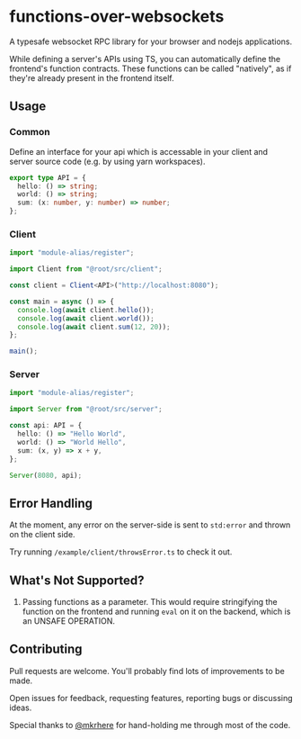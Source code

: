 # functions-over-websockets

A typesafe websocket RPC library for your browser and nodejs applications.

While defining a server's APIs using TS, you can automatically define the frontend's function contracts. These functions can be called "natively", as if they're already present in the frontend itself.

## Usage

### Common

Define an interface for your api which is accessable in your client and server source code (e.g. by using yarn workspaces).

```ts
export type API = {
  hello: () => string;
  world: () => string;
  sum: (x: number, y: number) => number;
};
```

### Client

```ts
import "module-alias/register";

import Client from "@root/src/client";

const client = Client<API>("http://localhost:8080");

const main = async () => {
  console.log(await client.hello());
  console.log(await client.world());
  console.log(await client.sum(12, 20));
};

main();
```

### Server

```ts
import "module-alias/register";

import Server from "@root/src/server";

const api: API = {
  hello: () => "Hello World",
  world: () => "World Hello",
  sum: (x, y) => x + y,
};

Server(8080, api);
```

## Error Handling

At the moment, any error on the server-side is sent to `std:error` and thrown on the client side.

Try running `/example/client/throwsError.ts` to check it out.

## What's Not Supported?

1. Passing functions as a parameter. This would require stringifying the function on the frontend and running `eval` on it on the backend, which is an UNSAFE OPERATION.

## Contributing

Pull requests are welcome. You'll probably find lots of improvements to be made.

Open issues for feedback, requesting features, reporting bugs or discussing ideas.

Special thanks to [@mkrhere](https://github.com/mkrhere) for hand-holding me through most of the code.
